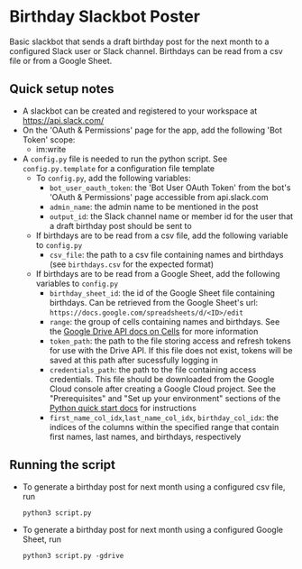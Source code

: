 # Birthday Slackbot Poster
Basic slackbot that sends a draft birthday post for the next month to a configured Slack user or Slack channel. Birthdays can be read from a csv file or from a Google Sheet.

## Quick setup notes
- A slackbot can be created and registered to your workspace at https://api.slack.com/
- On the 'OAuth & Permissions' page for the app, add the following 'Bot Token' scope:
    - im:write
- A `config.py` file is needed to run the python script. See `config.py.template` for a configuration file template
  - To `config.py`, add the following variables:
      - `bot_user_oauth_token`: the 'Bot User OAuth Token' from the bot's 'OAuth & Permissions' page accessible from api.slack.com
      - `admin_name`: the admin name to be mentioned in the post
      - `output_id`: the Slack channel name or member id for the user that a draft birthday post should be sent to
  - If birthdays are to be read from a csv file, add the following variable to `config.py`
      - `csv_file`: the path to a csv file containing names and birthdays (see `birthdays.csv` for the expected format)
  - If birthdays are to be read from a Google Sheet, add the following variables to `config.py`
      - `birthday_sheet_id`: the id of the Google Sheet file containing birthdays. Can be retrieved from the Google Sheet's url: `https://docs.google.com/spreadsheets/d/<ID>/edit`
      - `range`: the group of cells containing names and birthdays. See the [Google Drive API docs on Cells](https://developers.google.com/sheets/api/guides/concepts#cell) for more information
      - `token_path`: the path to the file storing access and refresh tokens for use with the Drive API. If this file does not exist, tokens will be saved at this path after sucessfully logging in
      - `credentials_path`: the path to the file containing access credentials. This file should be downloaded from the Google Cloud console after creating a Google Cloud project. See the "Prerequisites" and "Set up your environment" sections of the [Python quick start docs](https://developers.google.com/sheets/api/quickstart/python) for instructions
      - `first_name_col_idx`,`last_name_col_idx`, `birthday_col_idx`: the indices of the columns within the specified range that contain first names, last names, and birthdays, respectively

## Running the script
- To generate a birthday post for next month using a configured csv file, run
  ```
  python3 script.py
  ```
- To generate a birthday post for next month using a configured Google Sheet, run
  ```
  python3 script.py -gdrive
  ```
